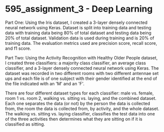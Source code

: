 # 595_assignment_3 - Deep Learning

Part One:
  Using the Iris dataset, I created a 3-layer densely connected neural network using Keras.
  Dataset is split into training data and testing data with training data being 80% of total   dataset and testing data being 20% of total dataset.  Validation data is used during      training and is 20% of training data.  The evaluation metrics used are precision score, recall score, and f1 score.
  
Part Two:
  Using the Activity Recognition with Healthy Older People dataset, I created three classifiers: a majority class classifier, an average class classifier, and a 3-layer densely connected neural network using Keras.  The dataset was recorded in two different rooms with two different antennae set ups and each file is of one subject with their gender identified at the end of the file indicated with an 'M' and an 'F'.
  
  There are four different dataset types for each classifier: male vs. female, room 1 vs. room 2, walking vs. sitting vs. laying, and the combined dataset.  Each one separates the data (or not) by the person the data is collected from, the room the data is collected from, by activity, and the whole dataset.  The walking vs. sitting vs. laying classifier, classifies the test data into one of the three activities then determines what they are sitting on if it is classified as sitting.